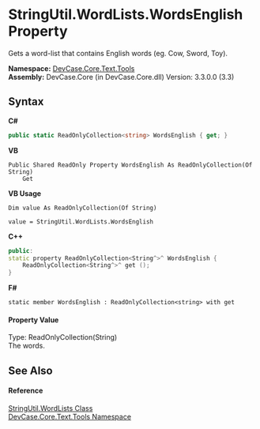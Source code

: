 # StringUtil.WordLists.WordsEnglish Property 
 

Gets a word-list that contains English words (eg. Cow, Sword, Toy).

**Namespace:**&nbsp;<a href="N_DevCase_Core_Text_Tools">DevCase.Core.Text.Tools</a><br />**Assembly:**&nbsp;DevCase.Core (in DevCase.Core.dll) Version: 3.3.0.0 (3.3)

## Syntax

**C#**<br />
``` C#
public static ReadOnlyCollection<string> WordsEnglish { get; }
```

**VB**<br />
``` VB
Public Shared ReadOnly Property WordsEnglish As ReadOnlyCollection(Of String)
	Get
```

**VB Usage**<br />
``` VB Usage
Dim value As ReadOnlyCollection(Of String)

value = StringUtil.WordLists.WordsEnglish

```

**C++**<br />
``` C++
public:
static property ReadOnlyCollection<String^>^ WordsEnglish {
	ReadOnlyCollection<String^>^ get ();
}
```

**F#**<br />
``` F#
static member WordsEnglish : ReadOnlyCollection<string> with get

```


#### Property Value
Type: ReadOnlyCollection(String)<br />The words.

## See Also


#### Reference
<a href="T_DevCase_Core_Text_Tools_StringUtil_WordLists">StringUtil.WordLists Class</a><br /><a href="N_DevCase_Core_Text_Tools">DevCase.Core.Text.Tools Namespace</a><br />